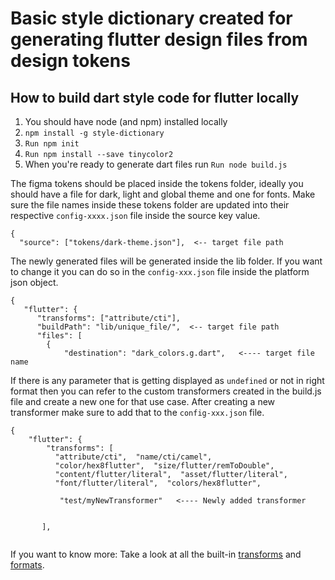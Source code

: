 # Basic style dictionary created for generating flutter design files from design tokens

## How to build dart style code for flutter locally

1. You should have node (and npm) installed locally
1. `npm install -g style-dictionary`
1. `Run npm init`
1. `Run npm install --save tinycolor2`
1. When you're ready to generate dart files run 
   `Run node build.js`


The figma tokens should be placed inside the tokens folder, ideally you should have a file for dark, light and global theme and 
one for fonts. 
Make sure the file names inside these tokens folder are updated into their respective `config-xxxx.json` file inside the source key value.

```
{
  "source": ["tokens/dark-theme.json"],  <-- target file path

```

The newly generated files will be generated inside the lib folder. If you want to change it you can do so in the `config-xxx.json` file inside the platform json object.

```
{
   "flutter": {
      "transforms": ["attribute/cti"],
      "buildPath": "lib/unique_file/",  <-- target file path
      "files": [
        {
            "destination": "dark_colors.g.dart",   <---- target file name

```


If there is any parameter that is getting displayed as `undefined` or not in right format then you can refer to the custom transformers created in the build.js file and create a new one for that use case. After creating a new transformer make sure to add that to the `config-xxx.json` file.

```
{
    "flutter": {
        "transforms": [
          "attribute/cti",  "name/cti/camel", 
          "color/hex8flutter",  "size/flutter/remToDouble", 
          "content/flutter/literal",  "asset/flutter/literal",
          "font/flutter/literal",  "colors/hex8flutter",

           "test/myNewTransformer"   <---- Newly added transformer 


       ],
      
```

If you want to know more: 
Take a look at all the built-in [transforms](https://amzn.github.io/style-dictionary/#/transforms?id=pre-defined-transforms) and [formats](https://amzn.github.io/style-dictionary/#/formats?id=pre-defined-formats).
